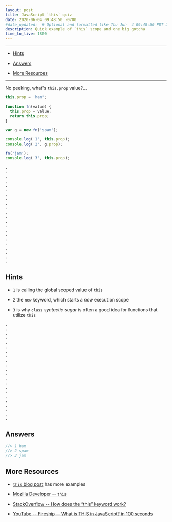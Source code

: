 ```yaml
---
layout: post
title: JavaScript `this` quiz
date: 2020-06-04 09:48:50 -0700
#date_updated:  # Optional and formatted like Thu Jun  4 09:48:50 PDT 2020 above
description: Quick example of `this` scope and one big gotcha
time_to_live: 1800
---
```




------


- [Hints][heading__hints]

- [Answers][heading__answers]

- [More Resources][heading__more_resources]


------


No peeking, what's `this.prop` value?...


```javascript
this.prop = 'ham';

function fn(value) {
  this.prop = value;
  return this.prop;
}

var g = new fn('spam');

console.log('1', this.prop);
console.log('2', g.prop);

fn('jam');
console.log('3', this.prop);
```


```
.
.
.
.
.
.
.
.
.
.
.
.
.
.
.
.
.
.
.
.
.
.
```


## Hints
[heading__hints]: #hints


- `1` is calling the global scoped value of `this`

- `2` the `new` keyword, which starts a _new_ execution scope

- `3` is why `class` _syntactic sugar_ is often a good idea for functions that utilize `this`


```
.
.
.
.
.
.
.
.
.
.
.
.
.
.
.
.
.
.
.
.
.
.
```


## Answers
[heading__answers]: #answers


```javascript
//> 1 ham
//> 2 spam
//> 3 jam
```


## More Resources
[heading__more_resources]: #more-resources


- [`this` blog post](https://s0ands0.github.io/javascript/this/) has more examples

- [Mozilla Developer -- `this`](https://developer.mozilla.org/en-US/docs/Web/JavaScript/Reference/Operators/this)

- [StackOverflow -- How does the “this” keyword work?](https://stackoverflow.com/questions/3127429/how-does-the-this-keyword-work)

- [YouTube -- Fireship -- What is THIS in JavaScript? in 100 seconds](https://www.youtube.com/watch?v=YOlr79NaAtQ)

